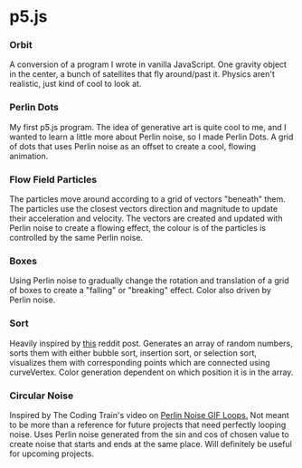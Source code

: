 # p5.js

 ### Orbit
A conversion of a program I wrote in vanilla JavaScript. One gravity object in the center, a bunch of satellites that fly around/past it. Physics aren't realistic, just kind of cool to look at.
### Perlin Dots
My first p5.js program. The idea of generative art is quite cool to me, and I wanted to learn a little more about Perlin noise, so I made Perlin Dots. A grid of dots that uses Perlin noise as an offset to create a cool, flowing animation.
### Flow Field Particles
The particles move around according to a grid of vectors "beneath" them. The particles use the closest vectors direction and magnitude to update their acceleration and velocity. The vectors are created and updated with Perlin noise to create a flowing effect, the colour is of the particles is controlled by the same Perlin noise. 
### Boxes
Using Perlin noise to gradually change the rotation and translation of a grid of boxes to create a "falling" or "breaking" effect. Color also driven by Perlin noise.
### Sort
Heavily inspired by [this](https://www.reddit.com/r/creativecoding/comments/elttu8/visualizing_bubble_sort/) reddit post. Generates an array of random numbers, sorts them with either bubble sort, insertion sort, or selection sort, visualizes them with corresponding points which are connected using curveVertex. Color generation dependent on which position it is in the array.
### Circular Noise
Inspired by The Coding Train's video on [Perlin Noise GIF Loops.](https://youtu.be/c6K-wJQ77yQ) Not meant to be more than a reference for future projects that need perfectly looping noise. Uses Perlin noise generated from the sin and cos of chosen value to create noise that starts and ends at the same place. Will definitely be useful for upcoming projects.
